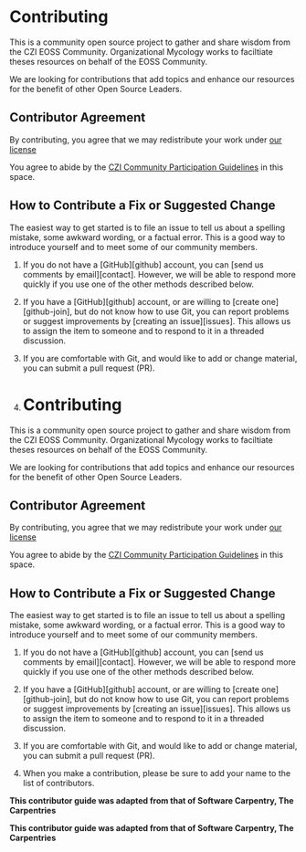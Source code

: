 # Contributing

This is a community open source project to gather and share wisdom from the CZI EOSS Community. Organizational Mycology works to faciltiate theses resources on behalf of the EOSS Community. 

We are looking for contributions that add topics and enhance our resources for the benefit of other Open Source Leaders.

## Contributor Agreement

By contributing, you agree that we may redistribute your work under [our license](LICENSE.md)

You agree to abide by the [CZI Community Participation Guidelines](https://chanzuckerberg.com/ethics-policies/community-participation-guidelines/) in this space. 


## How to Contribute a Fix or Suggested Change

The easiest way to get started is to file an issue
to tell us about a spelling mistake,
some awkward wording,
or a factual error.
This is a good way to introduce yourself
and to meet some of our community members.

1.  If you do not have a [GitHub][github] account,
    you can [send us comments by email][contact].
    However,
    we will be able to respond more quickly if you use one of the other methods described below.

2.  If you have a [GitHub][github] account,
    or are willing to [create one][github-join],
    but do not know how to use Git,
    you can report problems or suggest improvements by [creating an issue][issues].
    This allows us to assign the item to someone
    and to respond to it in a threaded discussion.

3.  If you are comfortable with Git,
    and would like to add or change material,
    you can submit a pull request (PR).

4.  # Contributing

This is a community open source project to gather and share wisdom from the CZI EOSS Community. Organizational Mycology works to faciltiate theses resources on behalf of the EOSS Community. 

We are looking for contributions that add topics and enhance our resources for the benefit of other Open Source Leaders.

## Contributor Agreement

By contributing, you agree that we may redistribute your work under [our license](LICENSE.md)

You agree to abide by the [CZI Community Participation Guidelines](https://chanzuckerberg.com/ethics-policies/community-participation-guidelines/) in this space. 


## How to Contribute a Fix or Suggested Change

The easiest way to get started is to file an issue
to tell us about a spelling mistake,
some awkward wording,
or a factual error.
This is a good way to introduce yourself
and to meet some of our community members.

1.  If you do not have a [GitHub][github] account,
    you can [send us comments by email][contact].
    However,
    we will be able to respond more quickly if you use one of the other methods described below.

2.  If you have a [GitHub][github] account,
    or are willing to [create one][github-join],
    but do not know how to use Git,
    you can report problems or suggest improvements by [creating an issue][issues].
    This allows us to assign the item to someone
    and to respond to it in a threaded discussion.

3.  If you are comfortable with Git,
    and would like to add or change material,
    you can submit a pull request (PR).

4.  When you make a contribution, please be sure to add your name to the list of contributors.

__This contributor guide was adapted from that of Software Carpentry, The Carpentries__  

__This contributor guide was adapted from that of Software Carpentry, The Carpentries__
